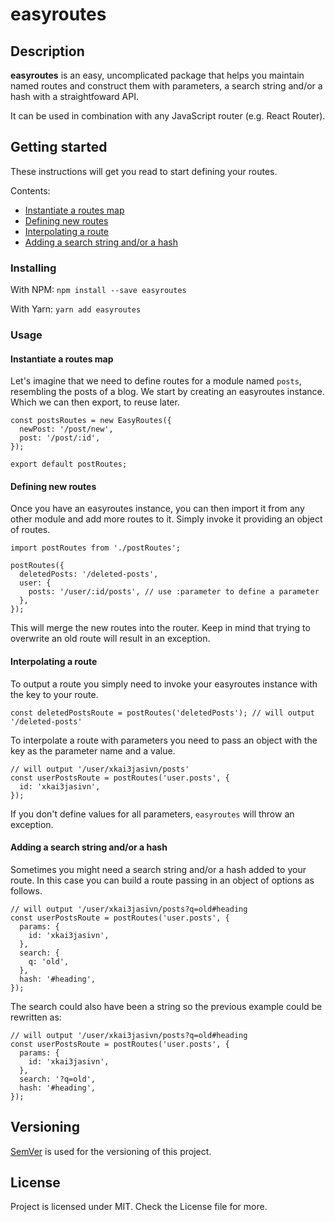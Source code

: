 # easyroutes
## Description
**easyroutes** is an easy, uncomplicated package that helps you maintain named routes and construct them with parameters, a search string and/or a hash with a straightfoward API. 

It can be used in combination with any JavaScript router (e.g. React Router).

## Getting started
These instructions will get you read to start defining your routes.

Contents:
* [Instantiate a routes map](#instantiate-a-routes-map)
* [Defining new routes](#defining-new-routes)
* [Interpolating a route](#interpolating-a-route)
* [Adding a search string and/or a hash](#adding-a-search-string-and/or-a-hash)

### Installing
With NPM:
````npm install --save easyroutes````

With Yarn:
````yarn add easyroutes````

### Usage
#### Instantiate a routes map
Let's imagine that we need to define routes for a module named `posts`, resembling the posts of a blog.
We start by creating an easyroutes instance. Which we can then export, to reuse later.

````
const postsRoutes = new EasyRoutes({
  newPost: '/post/new',
  post: '/post/:id',
});

export default postRoutes;
````

#### Defining new routes
Once you have an easyroutes instance, you can then import it from any other module and add more routes to it.
Simply invoke it providing an object of routes.
````
import postRoutes from './postRoutes';

postRoutes({
  deletedPosts: '/deleted-posts',
  user: {
    posts: '/user/:id/posts', // use :parameter to define a parameter
  },
});
````
This will merge the new routes into the router. Keep in mind that trying to overwrite an old route will result in an exception.

#### Interpolating a route
To output a route you simply need to invoke your easyroutes instance with the key to your route.
````
const deletedPostsRoute = postRoutes('deletedPosts'); // will output '/deleted-posts'
````

To interpolate a route with parameters you need to pass an object with the key as the parameter name and a value.
````
// will output '/user/xkai3jasivn/posts'
const userPostsRoute = postRoutes('user.posts', {
  id: 'xkai3jasivn',
});
````
If you don't define values for all parameters, `easyroutes` will throw an exception.

#### Adding a search string and/or a hash
Sometimes you might need a search string and/or a hash added to your route. In this case you can build a route
passing in an object of options as follows.
````
// will output '/user/xkai3jasivn/posts?q=old#heading
const userPostsRoute = postRoutes('user.posts', {
  params: {
    id: 'xkai3jasivn',
  },
  search: {
    q: 'old',
  },
  hash: '#heading',
});
````

The search could also have been a string so the previous example could be rewritten as:
````
// will output '/user/xkai3jasivn/posts?q=old#heading
const userPostsRoute = postRoutes('user.posts', {
  params: {
    id: 'xkai3jasivn',
  },
  search: '?q=old',
  hash: '#heading',
});
````

## Versioning
[SemVer](https://semver.org/) is used for the versioning of this project.

## License
Project is licensed under MIT. Check the License file for more.